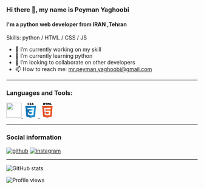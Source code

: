 ### Hi there 👋, my name is Peyman Yaghoobi
#### I'm a python web developer from IRAN ,Tehran


Skills: python / HTML / CSS / JS 

- 🔭 I’m currently working on my skill 
- 🌱 I’m currently learning python
- 👯 I’m looking to collaborate on other developers 
- 📫 How to reach me: mr.peyman.yaghoobi@gmail.com 

***
<h3 align="left">Languages and Tools:</h3>
<p align="left">
<a href="https://www.https://www.php.net/" target="_blank"><img src="https://cdn.jsdelivr.net/gh/devicons/devicon/icons/python/python-original.svg" width="40" height="40" /></a><a href="https://www.w3schools.com/css/" target="_blank"> <img src="https://raw.githubusercontent.com/devicons/devicon/master/icons/css3/css3-original-wordmark.svg" alt="css3" width="40" height="40"/> </a>
<a href="https://www.w3.org/html/" target="_blank"> <img src="https://raw.githubusercontent.com/devicons/devicon/master/icons/html5/html5-original-wordmark.svg" alt="html5" width="40" height="40"/> </a> 

</p>

***
### Social information
[<img src='https://cdn.jsdelivr.net/npm/simple-icons@3.0.1/icons/github.svg' alt='github' height='40'>](https://github.com/peymanyaghoobi/) 
[<img src='https://cdn.jsdelivr.net/npm/simple-icons@3.0.1/icons/instagram.svg' alt='instagram' height='40'>](https://www.instagram.com/peymanyghb/)  

***
![GitHub stats](https://github-readme-stats.vercel.app/api?username=peymanyaghoobi&show_icons=true)  

![Profile views](https://gpvc.arturio.dev/peymanyaghoobi)  
<!---
peymanyaghoobi/peymanyaghoobi is a ✨ special ✨ repository because its `README.md` (this file) appears on your GitHub profile.
You can click the Preview link to take a look at your changes.
--->
